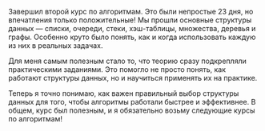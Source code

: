 Завершил второй курс по алгоритмам. Это были непростые 23 дня, но впечатления только положительные! 
Мы прошли основные структуры данных — списки, очереди, стеки, хэш-таблицы, множества, деревья и
графы. Особенно круто было понять, как и когда использовать каждую из них в реальных задачах.

Для меня самым полезным стало то, что теорию сразу подкрепляли практическими заданиями. 
Это помогло не просто понять, как работают структуры данных, но и научиться применять 
их на практике.

Теперь я точно понимаю, как важен правильный выбор структуры данных для того, чтобы алгоритмы
работали быстрее и эффективнее. В общем, курс был полезным, и я обязательно возьму следующие курсы по алгоритмам!